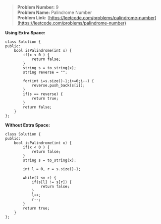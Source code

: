 > **Problem Number:** 9 <br>
> **Problem Name:** Palindrome Number <br>
> **Problem Link:** [https://leetcode.com/problems/palindrome-number](https://leetcode.com/problems/palindrome-number) <br>

**Using Extra Space:** <br>

    class Solution {
    public:
        bool isPalindrome(int x) {
            if(x < 0 ) {
                return false;
            }
            string s = to_string(x);
            string reverse = "";

            for(int i=s.size()-1;i>=0;i--) {
                reverse.push_back(s[i]);
            }
            if(s == reverse) {
                return true;
            }
            return false;
        }
    };

**Without Extra Space:** <br>

    class Solution {
    public:
        bool isPalindrome(int x) {
            if(x < 0 ) {
                return false;
            }
            string s = to_string(x);
            
            int l = 0, r = s.size()-1;

            while(l <= r) {
                if(s[l] != s[r]) {
                    return false;
                }
                l++;
                r--;
            }
            return true;
        }
    };